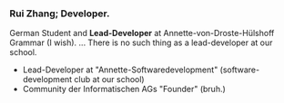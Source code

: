 ### Rui Zhang; Developer.

German Student and **Lead-Developer** at Annette-von-Droste-Hülshoff Grammar (I wish).
... There is no such thing as a lead-developer at our school.

- Lead-Developer at "Annette-Softwaredevelopment" (software-development club at our school)
- Community der Informatischen AGs "Founder" (bruh.)

